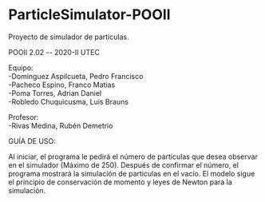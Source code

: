 # ParticleSimulator-POOII
Proyecto de simulador de partículas. 

POOII 2.02 -- 2020-II UTEC


Equipo:  
-Dominguez Aspilcueta, Pedro Francisco  
-Pacheco Espino, Franco Matias  
-Poma Torres, Adrian Daniel  
-Robledo Chuquicusma, Luis Brauns  

Profesor:  
-Rivas Medina, Rubén Demetrio



GUÍA DE USO:

Al iniciar, el programa le pedirá el número de partículas que desea observar en el simulador (Máximo de 250). Después de confirmar el número, el programa mostrará la simulación de particulas en el vacío.
El modelo sigue el principio de conservación de momento y leyes de Newton para la simulación.
